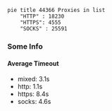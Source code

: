 
```mermaid
pie title 44366 Proxies in list
    "HTTP" : 18230
    "HTTPS": 4555
    "SOCKS" : 25591
```

### Some Info
#### Average Timeout

- mixed: 3.1s
- http: 1.1s
- https: 8.4s
- socks: 4.6s